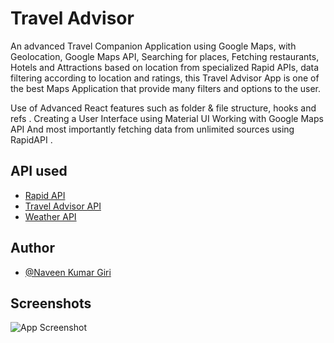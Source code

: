 
# Travel Advisor

An advanced Travel Companion Application using Google Maps, with Geolocation, Google Maps API, Searching for places, Fetching restaurants, Hotels and Attractions based on location from specialized Rapid APIs, data filtering according to location and ratings, this Travel Advisor App is one of the best Maps Application that provide many filters and options to the user.

Use of Advanced React features such as folder & file structure, hooks and refs
. Creating a User Interface using Material UI
Working with Google Maps API
And most importantly fetching data from unlimited sources using RapidAPI
.


## API used

 - [Rapid API](https://rapidapi.com/hub?utm_source=youtube.com%2FJavaScriptMastery&utm_medium=DevRel&utm_campaign=DevRel)
 - [Travel Advisor API](https://rapidapi.com/apidojo/api/travel-advisor?utm_source=youtube.com%2FJavaScriptMastery&utm_medium=DevRel&utm_campaign=DevRel)
 - [Weather API](https://rapidapi.com/category/Weather)


## Author

- [@Naveen Kumar Giri](https://github.com/blaze7frost)


## Screenshots

![App Screenshot](https://camo.githubusercontent.com/31b807036d43425ae2e7e591e6cf455794e44a23052bcb3915fa2e7bba444874/68747470733a2f2f692e6962622e636f2f71706832635a6e2f696d6167652e706e6767)



